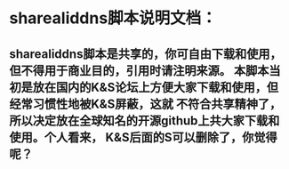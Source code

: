 # sharealiddns脚本说明文档：

## sharealiddns脚本是共享的，你可自由下载和使用，但不得用于商业目的，引用时请注明来源。 本脚本当初是放在国内的K&S论坛上方便大家下载和使用，但经常习惯性地被K&S屏蔽，这就 不符合共享精神了，所以决定放在全球知名的开源github上共大家下载和使用。个人看来， K&S后面的S可以删除了，你觉得呢？
